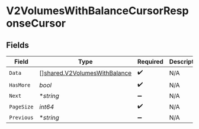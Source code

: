 # V2VolumesWithBalanceCursorResponseCursor


## Fields

| Field                                                                               | Type                                                                                | Required                                                                            | Description                                                                         | Example                                                                             |
| ----------------------------------------------------------------------------------- | ----------------------------------------------------------------------------------- | ----------------------------------------------------------------------------------- | ----------------------------------------------------------------------------------- | ----------------------------------------------------------------------------------- |
| `Data`                                                                              | [][shared.V2VolumesWithBalance](../../../pkg/models/shared/v2volumeswithbalance.md) | :heavy_check_mark:                                                                  | N/A                                                                                 |                                                                                     |
| `HasMore`                                                                           | *bool*                                                                              | :heavy_check_mark:                                                                  | N/A                                                                                 | false                                                                               |
| `Next`                                                                              | **string*                                                                           | :heavy_minus_sign:                                                                  | N/A                                                                                 |                                                                                     |
| `PageSize`                                                                          | *int64*                                                                             | :heavy_check_mark:                                                                  | N/A                                                                                 | 15                                                                                  |
| `Previous`                                                                          | **string*                                                                           | :heavy_minus_sign:                                                                  | N/A                                                                                 | YXVsdCBhbmQgYSBtYXhpbXVtIG1heF9yZXN1bHRzLol=                                        |